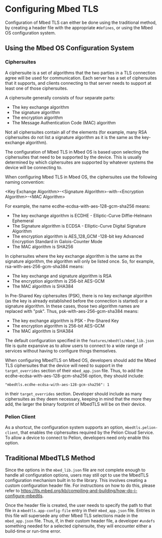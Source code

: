 # Configuring Mbed TLS
Configuration of Mbed TLS can either be done using the traditional method, by creating a header file with the appropriate `#defines`, or using the Mbed OS configuration system.

## Using the Mbed OS Configuration System
### Ciphersuites
A ciphersuite is a set of algorithms that the two parties in a TLS connection agree will be used for communication. Each server has a set of ciphersuites that it supports, and clients connecting to that server needs to support at least one of those ciphersuites.

A ciphersuite generally consists of four separate parts:
- The key exchange algorithm
- The signature algorithm
- The encryption algorithm
- The Message Authentication Code (MAC) algorithm

Not all ciphersuites contain all of the elements (for example, many RSA ciphersuites do not list a signature algorithm as it is the same as the key-exchange algorithm).

The configuration of Mbed TLS in Mbed OS is based upon selecting the ciphersuites that need to be supported by the device. This is usually determined by which ciphersuites are supported by whatever systems the device will be connecting to.

When configuring Mbed TLS in Mbed OS, the ciphersuites use the following naming convention:

\<Key Exchange Algorithm\>-\<Signature Algorithm\>-with-\<Encryption Algorithm\>-\<MAC Algorithm\>

For example, the name ecdhe-ecdsa-with-aes-128-gcm-sha256 means:
- The key exchange algorithm is ECDHE - Elliptic-Curve Diffie-Helmann Ephemeral
- The Signature algorithm is ECDSA - Elliptic-Curve Digital Signature Algorithm
- The encryption algorithm is AES_128_GCM -128-bit key Advanced Encryption Standard in Galois-Counter Mode
- The MAC algorithm is SHA256

In ciphersuites where the key exchange algorithm is the same as the signature algorithm, the algorithm will only be listed once. So, for example, rsa-with-aes-256-gcm-sha384 means:
- The key exchange and signature algorithm is RSA
- The encryption algorithm is 256-bit AES-GCM
- The MAC algorithm is SHA384

In Pre-Shared Key ciphersuites (PSK), there is no key exchange algorithm (as the key is already established before the connection is started) or a signature algorithm. In these cases, those two algorithm names are replaced with "psk". Thus, psk-with-aes-256-gcm-sha384 means:
- The key exchange algorithm is PSK - Pre-Shared Key
- The encryption algorithm is 256-bit AES-GCM
- The MAC algorithm is SHA384

The default configuration specified in the `features/mbedtls/mbed_lib.json` file is quite expansive as to allow users to connect to a wide range of services without having to configure things themselves.

When configuring MbedTLS on Mbed OS, developers should add the Mbed TLS ciphersuites that the device will need to support in the `target_overrides` section of their `mbed_app.json` file. Thus, to add the ecdhe-ecdsa-with-aes-128-gcm-sha256 option, they should include:
```
"mbedtls.ecdhe-ecdsa-with-aes-128-gcm-sha256": 1
```
in their `target_overrides` section. Developer should include as many ciphersuites as they deem necessary, keeping in mind that the more they add, the larger the binary footprint of MbedTLS will be on their device.

### Pelion Client
As a shortcut, the configuration system supports an option, `mbedtls.pelion-client`, that enables the ciphersuites required by the Pelion Cloud Service. To allow a device to connect to Pelion, developers need only enable this option.

## Traditional MbedTLS Method
Since the options in the `mbed_lib.json` file are not complete enough to handle all configuration options, users may still opt to use the MbedTLS configuration mechanism built in to the library. This involves creating a custom configuration header file. For instructions on how to do this, please refer to https://tls.mbed.org/kb/compiling-and-building/how-do-i-configure-mbedtls.

Once the header file is created, the user needs to specify the path to that file in a `mbedtls.app-config-file` entry in their `mbed_app.json` file. Entries in this file will supersede any other Mbed TLS selections made in the `mbed_app.json` file. Thus, if, in their custom header file,  a developer `#undefs` something needed for a selected ciphersuite, they will encounter either a build-time or run-time error.
